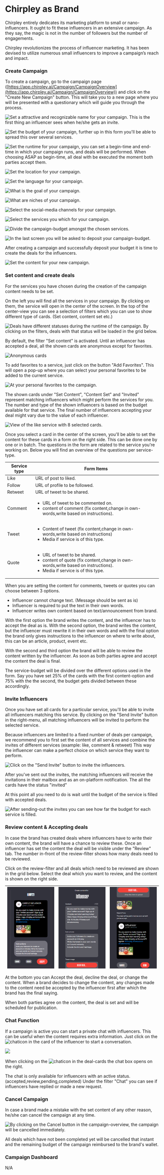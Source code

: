 # Chirpley as Brand

Chirpley entirely dedicates its marketing platform to small or nano-influencers. It ought to fit these influencers in an extensive campaign. As they say, the magic is not in the number of followers but the number of engagements.

Chirpley revolutionizes the process of influencer marketing. It has been devised to utilize numerous small influencers to improve a campaign’s reach and impact.

### Create Campaign

To create a campaign, go to the campaign page ([https://app.chirpley.ai/Campaign/CampaignOverview](https://app.chirpley.ai/Campaign/CampaignOverview)) and click on the "Create New Campaign" button. This will take you to a new page where you will be presented with a questionary which will guide you through the process.

![Set a attractive and recognizable name for your campaign. This is the
first thing an influencer sees when he/she gets an invite.](\_static/images/campaign-step1.png)

![Set the budget of your campaign, further up in this form you'll be able
to spread this over several services.](\_static/images/campaign-step2.png)

![Set the runtime for your campaign, you can set a begin-time and end-time
in which your campaign runs, and deals will be performed. When choosing
ASAP as begin-time, all deal with be executed the moment both parties
accept them.](\_static/images/campaign-step3.png)

![Set the location for your campaign.](\_static/images/campaign-step4.png)



![Set the language for your campaign.](\_static/images/campaign-step5.png)



![What is the goal of your campaign.](\_static/images/campaign-step6.png)



![What are niches of your campaign.](\_static/images/campaign-step7.png)



![Select the social-media channels for your campaign.](\_static/images/campaign-step8.png)



![Select the services you which for your campaign.](\_static/images/campaign-step9.png)



![Divide the campaign-budget amongst the chosen services.](\_static/images/campaign-step10.png)



![In the last screen you will be asked to deposit your campaign-budget.](\_static/images/campaign-step11.png)



After creating a campaign and successfully deposit your budget it is time to create the deals for the influencers.

![Set the content for your new campaign.](\_static/images/campaign-step12.png)



### Set content and create deals

For the services you have chosen during the creation of the campaign content needs to be set.

On the left you will find all the services in your campaign. By clicking on them, the service will open in the center of the screen. In the top of the center-view you can see a selection of filters which you can use to show different type of cards. (Set content, content set etc.)

![Deals have different statuses during the runtime of the campaign. By clicking on the filters, deals with that status will be loaded in the grid below.](\_static/images/service-header.png)


By default, the filter "Set content" is activated. Until an influencer has accepted a deal, all the shown cards are anonymous except for favorites.

![Anonymous cards](\_static/images/cards-anon.png)



To add favorites to a service, just click on the button "Add Favorites". This will open a pop-up where you can select your personal favorites to be added to the current service.

![At your personal favorites to the campaign.](\_static/images/deals-fav.png)



The shown cards under "Set Content", "Content Set" and "Invited" represent matching influencers which might perform the services for you. The number and type of the shown influencers is based on the budget available for that service. The final number of influencers accepting your deal might vary due to the value of each influencer.

![View of the like service with 8 selected cards.](\_static/images/deals-like.png)



Once you select a card in the center of the screen, you'll be able to set the content for these cards in a form on the right side. This can be done one by one or in batch. The questions in the form are related to the service you're working on. Below you will find an overview of the questions per service-type.

| Service type | Form Items                                                                                                                                                                     |
| ------------ | ------------------------------------------------------------------------------------------------------------------------------------------------------------------------------ |
| Like         | URL of post to liked.                                                                                                                                                          |
| Follow       | URL of profile to be followed.                                                                                                                                                 |
| Retweet      | URL of tweet to be shared.                                                                                                                                                     |
| Comment      | <ul><li>URL of tweet to be commented on.</li><li>content of comment (fix content,change in own-words,write based on instructions).</li></ul>                                   |
| Tweet        | <ul><li>Content of tweet (fix content,change in own-words,write based on instructions)</li><li>Media if service is of this type.</li></ul>                                     |
| Quote        | <ul><li>URL of tweet to be shared.</li><li>content of quote (fix content,change in own-words,write based on instructions).</li><li>Media if service is of this type.</li></ul> |

When you are setting the content for comments, tweets or quotes you can choose between 3 options.

* Influencer cannot change text. (Message should be sent as is)
* Influencer is required to put the text in their own words.
* Influencer writes own content based on text/announcement from brand.

With the first option the brand writes the content, and the influencer has to accept the deal as is. With the second option, the brand writes the content, but the influencer must rewrite it in their own words and with the final option the brand only gives instructions to the influencer on where to write about, this can be an article, product, event etc.

With the second and third option the brand will be able to review the content written by the influencer. As soon as both parties agree and accept the content the deal is final.

The service-budget will be divided over the different options used in the form. Say you have set 25% of the cards with the first content-option and 75% with the the second, the budget gets divided between these accordingly.

### Invite Influencers

Once you have set all cards for a particular service, you'll be able to invite all influencers matching this service. By clicking on the "Send Invite" button in the right-menu, all matching influencers will be invited to perform the selected service.

Because influencers are limited to a fixed number of deals per campaign, we recommend you to first set the content of all services and combine the invites of different services (example: like, comment & retweet) This way the influencer can make a perfect choice on which service they want to perform.

![Click on the "Send Invite" button to invite the influencers.](\_static/images/deals-invite.png)



After you've sent out the invites, the matching influencers will receive the invitations in their mailbox and as an on-platform notification. The all the cards have the status "invited"

At this point all you need to do is wait until the budget of the service is filled with accepted deals.

![After sending-out the invites you can see how far the budget for each service is filled.](\_static/images/deals-progressbar.png)



### Review content & Accepting deals

In case the brand has created deals where influencers have to write their own content, the brand will have a chance to review these. Once an influencer has set the content the deal will be visible under the "Review" tab. The number in-front of the review-filter shows how many deals need to be reviewed.

Click on the review-filter and all deals which need to be reviewed are shown in the grid below. Select the deal which you want to review, and the content is shown on the right side.

| <img src="_static/images/deals-review-1.png" alt="review1" data-size="original"> | <img src="_static/images/deals-review-2.png" alt="review2" data-size="original"> | <img src="_static/images/deals-review-3.png" alt="review3" data-size="original"> |
| -------------------------------------------------------------------------------- | -------------------------------------------------------------------------------- | -------------------------------------------------------------------------------- |

At the bottom you can Accept the deal, decline the deal, or change the content. When a brand decides to change the content, any changes made to the content need be accepted by the influencer first after which the brand has the final saying.

When both parties agree on the content, the deal is set and will be scheduled for publication.

### Chat Function

If a campaign is active you can start a private chat with influencers. This can be useful when the content requires extra information. Just click on the ![chaticon](\_static/images/chat-icon.svg) in the card of the influencer to start a conversation.

![](\_static/images/deals-chat.png)

When clicking on the ![chaticon](\_static/images/chat-icon.svg) in the deal-cards the chat box opens on the right.

The chat is only available for influencers with an active status. (accepted,review,pending,completed) Under the filter "Chat" you can see if influencers have replied or made a new request.

### Cancel Campaign

In case a brand made a mistake with the set content of any other reason, he/she can cancel the campaign at any time.

![By clicking on the Cancel button in the campaign-overview, the campaign will be cancelled immediately.](\_static/images/cancel-campaign.png)



All deals which have not been completed yet will be cancelled that instant and the remaining budget of the campaign reimbursed to the brand's wallet.

### Campaign Dashboard

N/A
